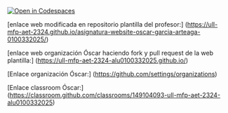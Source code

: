 [![Open in Codespaces](https://classroom.github.com/assets/launch-codespace-7f7980b617ed060a017424585567c406b6ee15c891e84e1186181d67ecf80aa0.svg)](https://classroom.github.com/open-in-codespaces?assignment_repo_id=12887459)


[enlace web modificada en repositorio plantilla del profesor:]  (https://ull-mfp-aet-2324.github.io/asignatura-website-oscar-garcia-arteaga-0100332025/)

[enlace web organización Óscar haciendo fork y pull request de la web plantilla:] (https://ull-mfp-aet-2324-alu0100332025.github.io/)

[Enlace organización Óscar:] (https://github.com/settings/organizations)

[Enlace classroom Óscar:] (https://classroom.github.com/classrooms/149104093-ull-mfp-aet-2324-alu0100332025)
